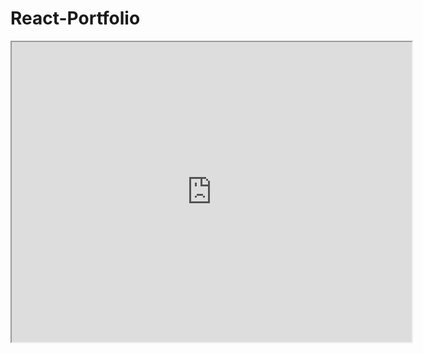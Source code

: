 # React-Portfolio
<iframe src="https://drive.google.com/file/d/1ju1VKnqZ8VxLHFMl_Y2IXIElzvMagA9X/preview" width="640" height="480"></iframe>
